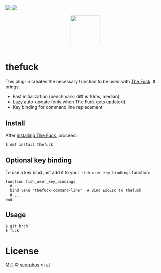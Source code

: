 [![][travis-badge]][travis-link]
![][license-badge]

<div align="center">
  <a href="http://github.com/oh-my-fish/oh-my-fish">
  <img width=90px  src="https://cloud.githubusercontent.com/assets/8317250/8510172/f006f0a4-230f-11e5-98b6-5c2e3c87088f.png">
  </a>
</div>
<br>


# thefuck

This plug-in creates the necessary function to be used with [The Fuck][thefuck].
It brings:

* Fast initialization (benchmark: diff is 10ms, median)
* Lazy auto-update (only when The Fuck gets updated)
* Key binding for command line replacement


## Install

After [installing The Fuck][thefuck-install], proceed:

```fish
$ omf install thefuck
```


## Optional key binding

To use a key bind just add it to your `fish_user_key_bindings` function:

```fish
function fish_user_key_bindings
  # ...
  bind \e\e 'thefuck-command-line'  # Bind EscEsc to thefuck
  # ...
end
```


## Usage

```fish
$ git brch
$ fuck
```


# License

[MIT][mit] © [scorphus][author] et [al][contributors]

[thefuck]:         https://github.com/nvbn/thefuck
[thefuck-install]: https://github.com/nvbn/thefuck/#requirements

[mit]:             http://opensource.org/licenses/MIT
[author]:          https://github.com/scorphus
[contributors]:    https://github.com/oh-my-fish/plugin-thefuck/graphs/contributors
[omf-link]:        https://www.github.com/oh-my-fish/oh-my-fish

[license-badge]:   https://img.shields.io/badge/license-MIT-007EC7.svg?style=flat-square
[travis-badge]:    http://img.shields.io/travis/oh-my-fish/plugin-thefuck.svg?style=flat-square
[travis-link]:     https://travis-ci.org/oh-my-fish/plugin-thefuck
